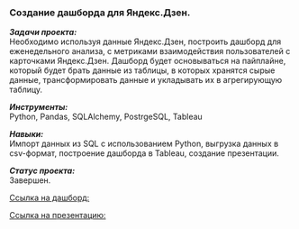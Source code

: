 ### Создание дашборда для Яндекс.Дзен.

***Задачи проекта:***<br>
Необходимо используя данные Яндекс.Дзен, построить дашборд для еженедельного анализа, с метриками взаимодействия пользователей с карточками Яндекс.Дзен. Дашборд будет основываться на пайплайне, который будет брать данные из таблицы, в которых хранятся сырые данные, трансформировать данные и укладывать их в агрегирующую таблицу.

***Инструменты:***<br>
Python, Pandas, SQLAlchemy, PostrgeSQL, Tableau

***Навыки:***<br>
Импорт данных из SQL с использованием Python, выгрузка данных в csv-формат, построение дашборда в Tableau, создание презентации.

***Статус проекта:*** <br>
Завершен.

[Ссылка на дашборд:](https://public.tableau.com/app/profile/alexander4262/viz/automation_project_dashboard/Dashboard1)

[Ссылка на презентацию:](https://github.com/alexkandinsky/yandex_practicum_data_analyst/blob/main/10.%20Автоматизация/Анализ%20пользовательского%20взаимодействия%20с%20карточками%20Яндекс.Дзен.pdf)
